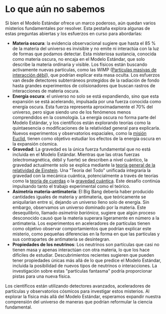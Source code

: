 # Lo que aún no sabemos
Si bien el Modelo Estándar ofrece un marco poderoso, aún quedan varios misterios fundamentales por resolver. Esta pestaña explora algunas de estas preguntas abiertas y los esfuerzos en curso para abordarlas:

- **Materia oscura**: la evidencia observacional sugiere que hasta el 85 % de la materia del universo es invisible y no emite ni interactúa con la luz de formas que podamos detectar. Esta misteriosa sustancia, conocida como materia oscura, no encaja en el Modelo Estándar, que solo describe la materia ordinaria y visible. Los físicos están buscando activamente nuevas partículas, como las WIMP ([Partículas masivas de interacción débil](https://es.wikipedia.org/wiki/WIMP)), que podrían explicar esta masa oculta. Los esfuerzos van desde detectores subterráneos protegidos de la radiación de fondo hasta grandes experimentos de colisionadores que buscan rastros de interacciones de materia oscura.
- **Energía oscura**: el universo no solo se está expandiendo, sino que esta expansión se está acelerando, impulsada por una fuerza conocida como energía oscura. Esta fuerza representa aproximadamente el 70% del universo, pero sigue siendo uno de los fenómenos menos comprendidos en la cosmología. La energía oscura no forma parte del Modelo Estándar, y los científicos están explorando teorías como la quintaesencia o modificaciones de la relatividad general para explicarla. Nuevos experimentos y observatorios espaciales, como la [misión Euclid](https://es.wikipedia.org/wiki/Euclid), tienen como objetivo estudiar los efectos de la energía oscura en la expansión cósmica.
- **Gravedad**: La gravedad es la única fuerza fundamental que no está incluida en el Modelo Estándar. Mientras que las otras fuerzas (electromagnética, débil y fuerte) se describen a nivel cuántico, la gravedad actualmente solo se explica mediante la [teoría general de la relatividad de Einstein](https://es.wikipedia.org/wiki/Relatividad_general). Una "Teoría del Todo" unificada integraría la gravedad con la mecánica cuántica, potencialmente a través de teorías como la [teoría de cuerdas](https://es.wikipedia.org/wiki/Teoría_de_cuerdas) o la [gravedad cuántica](https://es.wikipedia.org/wiki/Gravedad_cuántica). Este desafío continúa impulsando tanto el trabajo experimental como el teórico.
- **Asimetría materia-antimateria**: El Big Bang debería haber producido cantidades iguales de materia y antimateria, que teóricamente se aniquilarían entre sí, dejando un universo lleno solo de energía. Sin embargo, observamos un universo dominado por la materia. Este desequilibrio, llamado *asimetría bariónica*, sugiere que algún proceso desconocido causó que la materia superara ligeramente en número a la antimateria. Los experimentos en aceleradores de partículas tienen como objetivo observar comportamientos que podrían explicar este misterio, como pequeñas diferencias en la forma en que las partículas y sus contrapartes de antimateria se desintegran.
- **Propiedades de los neutrinos**: Los neutrinos son partículas que casi no tienen masa y apenas interactúan con otra materia, lo que los hace difíciles de estudiar. Descubrimientos recientes sugieren que pueden tener propiedades únicas más allá de lo que predice el Modelo Estándar, incluida la posibilidad de nuevos tipos de neutrinos o interacciones. La investigación sobre estas "partículas fantasma" podría proporcionar pistas para una nueva física.

Los científicos están utilizando detectores avanzados, aceleradores de partículas y observatorios cósmicos para investigar estos misterios. Al explorar la física más allá del Modelo Estándar, esperamos expandir nuestra comprensión del universo de maneras que podrían reformular la ciencia fundamental.